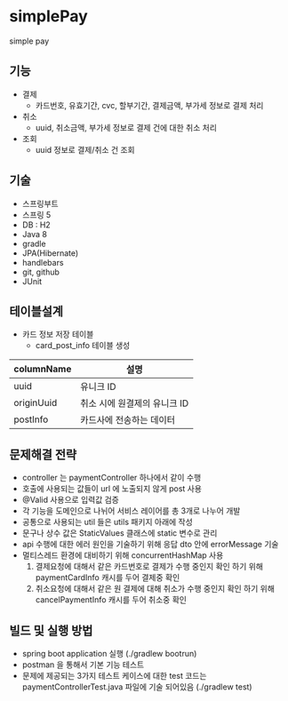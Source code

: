 # simplePay
simple pay

## 기능
- 결제
  - 카드번호, 유효기간, cvc, 할부기간, 결제금액, 부가세 정보로 결제 처리
- 취소
  - uuid, 취소금액, 부가세 정보로 결제 건에 대한 취소 처리
- 조회
  - uuid 정보로 결제/취소 건 조회

## 기술
- 스프링부트
- 스프링 5
- DB : H2
- Java 8
- gradle
- JPA(Hibernate)
- handlebars
- git, github
- JUnit

## 테이블설계
- 카드 정보 저장 테이블
    - card_post_info 테이블 생성

columnName | 설명
-----------|------------------------
uuid       | 유니크 ID
originUuid | 취소 시에 원결제의 유니크 ID
postInfo   | 카드사에 전송하는 데이터
    
## 문제해결 전략
- controller 는 paymentController 하나에서 같이 수행
- 호출에 사용되는 값들이 url 에 노출되지 않게 post 사용
- @Valid 사용으로 입력값 검증
- 각 기능을 도메인으로 나뉘어 서비스 레이어를 총 3개로 나누어 개발
- 공통으로 사용되는 util 들은 utils 패키지 아래에 작성
- 문구나 상수 값은 StaticValues 클래스에 static 변수로 관리
- api 수행에 대한 에러 원인을 기술하기 위해 응답 dto 안에 errorMessage 기술
- 멀티스레드 환경에 대비하기 위해 concurrentHashMap 사용
  1. 결제요청에 대해서 같은 카드번호로 결제가 수행 중인지 확인 하기 위해 paymentCardInfo 캐시를 두어 결제중 확인
  2. 취소요청에 대해서 같은 원 결제에 대해 취소가 수행 중인지 확인 하기 위해 cancelPaymentInfo 캐시를 두어 취소중 확인
  
    
## 빌드 및 실행 방법
- spring boot application 실행 (./gradlew bootrun)
- postman 을 통해서 기본 기능 테스트
- 문제에 제공되는 3가지 테스트 케이스에 대한 test 코드는 paymentControllerTest.java 파일에 기술 되어있음 (./gradlew test)

